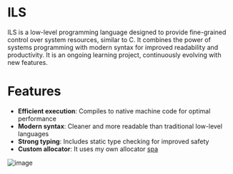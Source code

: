 # ILS
ILS is a low-level programming language designed to provide fine-grained control over system resources, similar to C. It combines the power of systems programming with modern syntax for improved readability and productivity.
It is an ongoing learning project, continuously evolving with new features.

# Features
- **Efficient execution**: Compiles to native machine code for optimal performance
- **Modern syntax**: Cleaner and more readable than traditional low-level languages
- **Strong typing**: Includes static type checking for improved safety
- **Custom allocator**: It uses my own allocator [spa](https://github.com/TrueTheos/spa)

![image](https://github.com/user-attachments/assets/17cf19c9-40ac-48ad-8c96-2e7a03518489)
